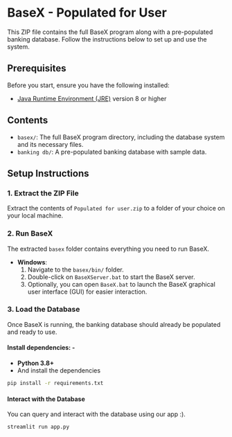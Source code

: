 # BaseX - Populated for User

This ZIP file contains the full BaseX program along with a pre-populated banking database. Follow the instructions below to set up and use the system.

## Prerequisites

Before you start, ensure you have the following installed:

- [Java Runtime Environment (JRE)](https://www.java.com/en/download/) version 8 or higher

## Contents

- `basex/`: The full BaseX program directory, including the database system and its necessary files.
- `banking db/`: A pre-populated banking database with sample data.

## Setup Instructions

### 1. Extract the ZIP File

Extract the contents of `Populated for user.zip` to a folder of your choice on your local machine.

### 2. Run BaseX

The extracted `basex` folder contains everything you need to run BaseX.

- **Windows**:
  1. Navigate to the `basex/bin/` folder.
  2. Double-click on `BaseXServer.bat` to start the BaseX server.
  3. Optionally, you can open `BaseX.bat` to launch the BaseX graphical user interface (GUI) for easier interaction.

### 3. Load the Database

Once BaseX is running, the banking database should already be populated and ready to use.

#### Install dependencies: -

- **Python 3.8+**
- And install the dependencies

```bash
pip install -r requirements.txt
```

#### Interact with the Database

You can query and interact with the database using our app :).

```bash
streamlit run app.py
```
